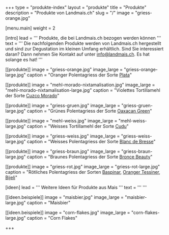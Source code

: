 +++
type = "produkte-index"
layout = "produkte"
title = "Produkte"
description = "Produkte von Landmais.ch"
slug = "/"
image = "griess-orange.jpg"


[menu.main]
  weight = 2

[intro]
  lead = '''
Produkte, die bei Landmais.ch bezogen werden können
'''
  text = '''
Die nachfolgenden Produkte werden von Landmais.ch hergestellt und sind zur Degustation im kleinen Umfang erhältlich. Sind Sie interessiert daran? Dann nehmen Sie Kontakt auf unter [info@landmais.ch](mailto:info@landmais.ch). Es hat solange es hat!
'''

[[produkte]]
  image = "griess-orange.jpg"
  image_large = "griess-orange-large.jpg"
  caption = "Oranger Polentagriess der Sorte [Plata](/maissorten/plata/)"
  
[[produkte]]
  image = "mehl-morado-nixtamalisation.jpg"
  image_large = "mehl-morado-nixtamalisation-large.jpg"
  caption = "Violettes Tortillamehl der Sorte [Cuzco Morado](/maissorten/cuzco-morado/)"
  
[[produkte]]
  image = "griess-gruen.jpg"
  image_large = "griess-gruen-large.jpg"
  caption = "Grünes Polentagriess der Sorte [Oaxacan Green](/maissorten/oaxacan-green/)"
  
[[produkte]]
  image = "mehl-weiss.jpg"
  image_large = "mehl-weiss-large.jpg"
  caption = "Weisses Tortillamehl der Sorte [Cudu](/maissorten/cudu/)"
  
[[produkte]]
  image = "griess-weiss.jpg"
  image_large = "griess-weiss-large.jpg"
  caption = "Weisses Polentagriess der Sorte [Blanc de Bresse](/maissorten/blanc-de-bresse/)"
  
[[produkte]]
  image = "griess-braun.jpg"
  image_large = "griess-braun-large.jpg"
  caption = "Braunes Polentagriess der Sorte [Bronce Beauty](/maissorten/bronce-beauty/)"
  
[[produkte]]
  image = "griess-rot.jpg"
  image_large = "griess-rot-large.jpg"
  caption = "Rötliches Polentagriess der Sorten [Baspinar](/maissorten/baspinar/), [Oranger Tessiner](/maissorten/oranger-tessinermais/), [Bijeli](/maissorten/bijeli-crveni/)"
  

[ideen]
  lead = '''
Weitere Ideen für Produkte aus Mais
'''
  text = '''
'''

[[ideen.beispiele]]
  image = "maisbier.jpg"
  image_large = "maisbier-large.jpg"
  caption = "Maisbier"
  
[[ideen.beispiele]]
  image = "corn-flakes.jpg"
  image_large = "corn-flakes-large.jpg"
  caption = "Corn Flakes"

+++